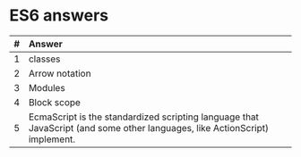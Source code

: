 # ES6 answers

| #   | Answer                                                                                                                     |
| :-- | :------------------------------------------------------------------------------------------------------------------------- |
| 1   | classes                                                                                                                    |
| 2   | Arrow notation                                                                                                             |
| 3   | Modules                                                                                                                    |
| 4   | Block scope                                                                                                                |
| 5   | EcmaScript is the standardized scripting language that JavaScript (and some other languages, like ActionScript) implement. |

